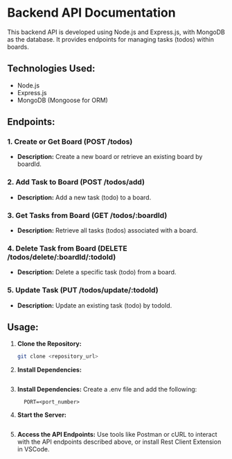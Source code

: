 # Backend API Documentation

This backend API is developed using Node.js and Express.js, with MongoDB as the database. It provides endpoints for managing tasks (todos) within boards.

## Technologies Used:
- Node.js
- Express.js
- MongoDB (Mongoose for ORM)

## Endpoints:

### 1. Create or Get Board (POST /todos)
- **Description:**
  Create a new board or retrieve an existing board by boardId.

### 2. Add Task to Board (POST /todos/add)
- **Description:**
  Add a new task (todo) to a board.

### 3. Get Tasks from Board (GET /todos/:boardId)
- **Description:**
  Retrieve all tasks (todos) associated with a board.

### 4. Delete Task from Board (DELETE /todos/delete/:boardId/:todoId)
- **Description:**
  Delete a specific task (todo) from a board.

### 5. Update Task (PUT /todos/update/:todoId)
- **Description:**
  Update an existing task (todo) by todoId.

## Usage:
1. **Clone the Repository:**
   ```bash
   git clone <repository_url>
2. **Install Dependencies:**
   ``` npm install
3. **Install Dependencies:**
  Create a .env file and add the following:
    ``` MONGODB_URI=<your_mongodb_uri>
      PORT=<port_number>
4. **Start the Server:**
   ``` npm start

4. **Access the API Endpoints:**
  Use tools like Postman or cURL to interact with the API endpoints described above, or install Rest Client Extension in VSCode.